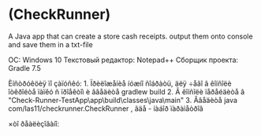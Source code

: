 # (CheckRunner)
 A Java app that can create a store cash receipts. output them onto console and save them in a txt-file

OC: Windows 10
Текстовый редактор: Notepad++
Сборщик проекта: Gradle 7.5

Èíñòðóêöèÿ ïî çàïóñêó:
	1. Ïðèëîæåíèå íóæíî ñîáðàòü, äëÿ ÷åãî â êîíñîëè îòêðîéòå ïàïêó ñ ïðîåêòîì è ââåäèòå gradlew build
	2. Â êîíñîëè ïåðåéäèòå â "Check-Runner-TestApp\app\build\classes\java\main"
	3. Ââåäèòå java com/las11/checkrunner.CheckRunner <args>, 
		ãäå <args> - íàáîð ïàðàìåòðîâ
		
×òî ðåàëèçîâàíî:
